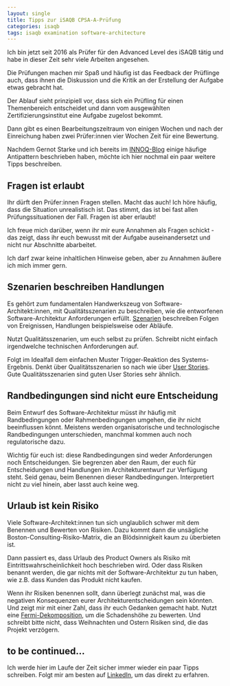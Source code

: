 ```yaml
---
layout: single
title: Tipps zur iSAQB CPSA-A-Prüfung
categories: isaqb
tags: isaqb examination software-architecture
---
```


Ich bin jetzt seit 2016 als Prüfer für den Advanced Level des iSAQB tätig und habe in dieser Zeit sehr viele Arbeiten angesehen.

Die Prüfungen machen mir Spaß und häufig ist das Feedback der Prüflinge auch, dass ihnen die Diskussion und die Kritik an der Erstellung der Aufgabe etwas gebracht hat.

Der Ablauf sieht prinzipiell vor, dass sich ein Prüfling für einen Themenbereich entscheidet und dann vom ausgewählten Zertifizierungsinstitut eine Aufgabe zugelost bekommt.

Dann gibt es einen Bearbeitungszeitraum von einigen Wochen und nach der Einreichung haben zwei Prüfer:innen vier Wochen Zeit für eine Bewertung.

Nachdem Gernot Starke und ich bereits im [INNOQ-Blog](https://www.innoq.com/en/blog/isaqb-advanced-exam-antipatterns/) einige häufige Antipattern beschrieben haben, möchte ich hier nochmal ein paar weitere Tipps beschreiben.

## Fragen ist erlaubt

Ihr dürft den Prüfer:innen Fragen stellen. Macht das auch!
Ich höre häufig, dass die Situation unrealistisch ist.
Das stimmt, das ist bei fast allen Prüfungssituationen der Fall.
Fragen ist aber erlaubt!

Ich freue mich darüber, wenn ihr mir eure Annahmen als Fragen schickt - das zeigt, dass ihr euch bewusst mit der Aufgabe auseinandersetzt und nicht nur Abschnitte abarbeitet.

Ich darf zwar keine inhaltlichen Hinweise geben, aber zu Annahmen äußere ich mich immer gern.

## Szenarien beschreiben Handlungen

Es gehört zum fundamentalen Handwerkszeug von Software-Architekt:innen, mit Qualitätsszenarien zu beschreiben, wie die entworfenen Software-Architektur Anforderungen erfüllt.
[Szenarien](https://de.wikipedia.org/wiki/Szenario) beschreiben Folgen von Ereignissen, Handlungen beispielsweise oder Abläufe.

Nutzt Qualitätsszenarien, um euch selbst zu prüfen. Schreibt nicht einfach irgendwelche technischen Anforderungen auf.

Folgt im Idealfall dem einfachen Muster Trigger-Reaktion des Systems-Ergebnis.
Denkt über Qualitätsszenarien so nach wie über [User Stories](https://de.wikipedia.org/wiki/User_Story).
Gute Qualitätsszenarien sind guten User Stories sehr ähnlich.

## Randbedingungen sind nicht eure Entscheidung

Beim Entwurf des Software-Architektur müsst ihr häufig mit Randbedingungen oder Rahmenbedingungen umgehen, die ihr nicht beeinflussen könnt.
Meistens werden organisatorische und technologische Randbedingungen unterschieden, manchmal kommen auch noch regulatorische dazu.

Wichtig für euch ist: diese Randbedingungen sind weder Anforderungen noch Entscheidungen.
Sie begrenzen aber den Raum, der euch für Entscheidungen und Handlungen im Architekturentwurf zur Verfügung steht.
Seid genau, beim Benennen dieser Randbedingungen.
Interpretiert nicht zu viel hinein, aber lasst auch keine weg.

## Urlaub ist kein Risiko

Viele Software-Architekt:innen tun sich unglaublich schwer mit dem Benennen und Bewerten von Risiken.
Dazu kommt dann die unsägliche Boston-Consulting-Risiko-Matrix, die an Blödsinnigkeit kaum zu überbieten ist.

Dann passiert es, dass Urlaub des Product Owners als Risiko mit Eintrittswahrscheinlichkeit hoch beschrieben wird.
Oder dass Risiken benannt werden, die gar nichts mit der Software-Architektur zu tun haben, wie z.B. dass Kunden das Produkt nicht kaufen.

Wenn ihr Risiken benennen sollt, dann überlegt zunächst mal, was die negativen Konsequenzen eurer Architekturentscheidungen sein könnten.
Und zeigt mir mit einer Zahl, dass ihr euch Gedanken gemacht habt.
Nutzt eine [Fermi-Dekomposition](https://de.wikipedia.org/wiki/Fermi-Problem), um die Schadenshöhe zu bewerten.
Und schreibt bitte nicht, dass Weihnachten und Ostern Risiken sind, die das Projekt verzögern.

## to be continued...

Ich werde hier im Laufe der Zeit sicher immer wieder ein paar Tipps schreiben.
Folgt mir am besten auf [LinkedIn](https://linkedin.com/in/gerritbeine), um das direkt zu erfahren.